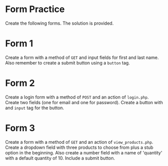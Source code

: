 # Form Practice

Create the following forms. The solution is provided.

# Form 1
Create a form with a method of `GET` and input fields for first and last name. Also remember to create a submit button using a `button` tag.

# Form 2
Create a login form with a method of `POST` and an action of `login.php`. Create two fields (one for email and one for password). Create a button with and `input` tag for the button.

# Form 3
Create a form with a method of `GET` and an action of `view_products.php`. Create a dropdown field with three products to choose from plus a stub option in the beginning. Also create a number field with a name of 'quantity' with a default quantity of 10. Include a submit button.
